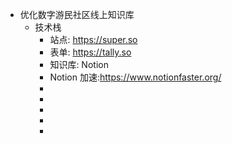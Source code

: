 - 优化数字游民社区线上知识库
	- 技术栈
		- 站点: https://super.so
		- 表单: https://tally.so
		- 知识库: Notion
		- Notion 加速:https://www.notionfaster.org/
		-
		-
		-
		-
		-
